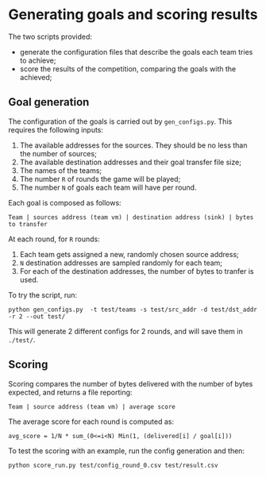 # Generating goals and scoring results

The two scripts provided:
- generate the configuration files that describe the goals each team tries to achieve;
- score the results of the competition, comparing the goals with the achieved;

## Goal generation

The configuration of the goals is carried out by `gen_configs.py`. This requires the following inputs:

1. The available addresses for the sources. They should be no less than the number of sources;
2. The available destination addresses and their goal transfer file size;
3. The names of the teams;
4. The number `R` of rounds the game will be played;
5. The number `N` of goals each team will have per round.

Each goal is composed as follows:

```
Team | sources address (team vm) | destination address (sink) | bytes to transfer
```

At each round, for `R` rounds:

1. Each team gets assigned a new, randomly chosen source address;
2. `N` destination addresses are sampled randomly for each team;
3. For each of the destination addresses, the number of bytes to tranfer is used.

To try the script, run:

```
python gen_configs.py  -t test/teams -s test/src_addr -d test/dst_addr -r 2 --out test/
```
This will generate 2 different configs for 2 rounds, and will save them in `./test/`.

## Scoring

Scoring compares the number of bytes delivered with the number of bytes expected, and returns a file reporting:

```
Team | source address (team vm) | average score
```

The average score for each round is computed as:

```
avg_score = 1/N * sum_(0<=i<N) Min(1, (delivered[i] / goal[i]))
```

To test the scoring with an example, run the config generation and then:
```
python score_run.py test/config_round_0.csv test/result.csv
```
